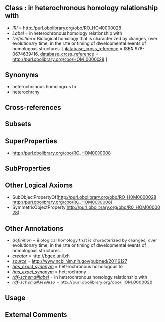 
## Class : in heterochronous homology relationship with

 * *IRI* = http://purl.obolibrary.org/obo/RO_HOM0000028
 * *Label* = in heterochronous homology relationship with
 * *Definition* = Biological homology that is characterized by changes, over evolutionary time, in the rate or timing of developmental events of homologous structures. [ [database_cross_reference](../../ef/oboInOwl#hasDbXref.md) = ISBN:978-0674639416, [database_cross_reference](../../ef/oboInOwl#hasDbXref.md) = http://purl.obolibrary.org/obo/HOM_0000028 ]

## Synonyms

 * heterochronous homologous to
 * heterochrony

## Cross-references


## Subsets


## SuperProperties

 * <http://purl.obolibrary.org/obo/RO_HOM0000008>

## SubProperties


## Other Logical Axioms

 * SubObjectPropertyOf(<http://purl.obolibrary.org/obo/RO_HOM0000028> <http://purl.obolibrary.org/obo/RO_HOM0000008>)
 * SymmetricObjectProperty(<http://purl.obolibrary.org/obo/RO_HOM0000028>)

## Other Annotations

 * *[definition](../../IAO/15/IAO_0000115.md)* = Biological homology that is characterized by changes, over evolutionary time, in the rate or timing of developmental events of homologous structures.
 * *[creator](../../or/creator.md)* = http://bgee.unil.ch
 * *[source](../../ce/source.md)* = http://www.ncbi.nlm.nih.gov/pubmed/20116127
 * *[has_exact_synonym](../../ym/oboInOwl#hasExactSynonym.md)* = heterochronous homologous to
 * *[has_exact_synonym](../../ym/oboInOwl#hasExactSynonym.md)* = heterochrony
 * *[rdf-schema#label](../../el/rdf-schema#label.md)* = in heterochronous homology relationship with
 * *[rdf-schema#seeAlso](../../so/rdf-schema#seeAlso.md)* = http://purl.obolibrary.org/obo/HOM_0000028

## Usage


## External Comments

